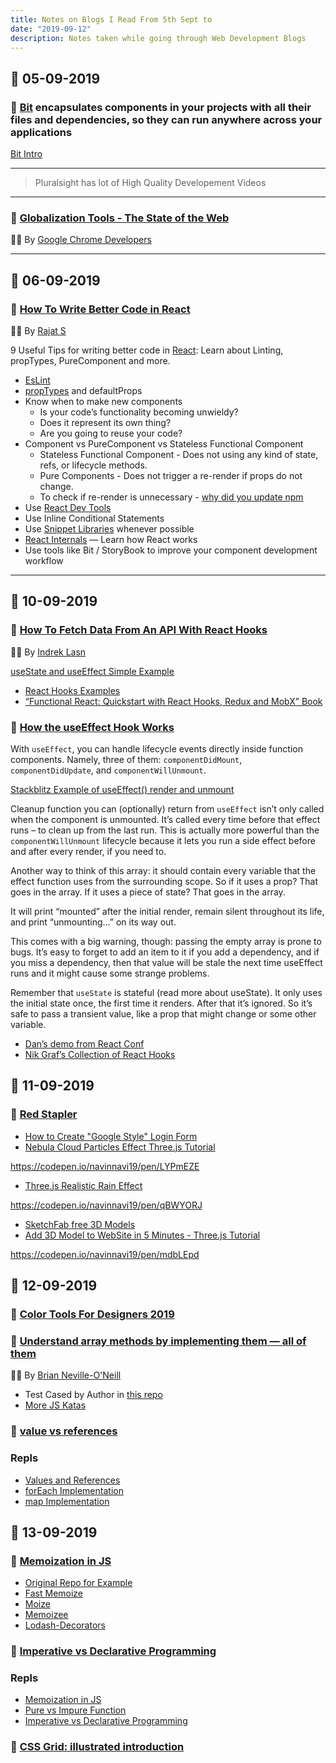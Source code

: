 ```yaml
---
title: Notes on Blogs I Read From 5th Sept to
date: "2019-09-12"
description: Notes taken while going through Web Development Blogs
---
```


## 📅 05-09-2019

### 🚀 [Bit](https://bit.dev/) encapsulates components in your projects with all their files and dependencies, so they can run anywhere across your applications

[Bit Intro](https://www.youtube.com/watch?v=E5lgoz6-nfs)

---

> Pluralsight has lot of High Quality Developement Videos

---

### 🚀 [Globalization Tools - The State of the Web](https://www.youtube.com/watch?v=F2N-evGOcxc)

👨‍💻 By [Google Chrome Developers](https://www.youtube.com/channel/UCnUYZLuoy1rq1aVMwx4aTzw)

---

## 📅 06-09-2019

### 🚀 [How To Write Better Code in React](https://blog.bitsrc.io/how-to-write-better-code-in-react-best-practices-b8ca87d462b0)

👨‍💻 By [Rajat S](https://blog.bitsrc.io/@geeky_writer_)

9 Useful Tips for writing better code in [React](https://reactjs.org/): Learn about Linting, propTypes, PureComponent and more.

- [EsLint](https://eslint.org/)
- [propTypes](https://www.npmjs.com/package/prop-types) and defaultProps
- Know when to make new components
  - Is your code’s functionality becoming unwieldy?
  - Does it represent its own thing?
  - Are you going to reuse your code?
- Component vs PureComponent vs Stateless Functional Component
  - Stateless Functional Component - Does not using any kind of state, refs, or lifecycle methods.
  - Pure Components - Does not trigger a re-render if props do not change.
  - To check if re-render is unnecessary - [why did you update npm](http://github.com/maicki/why-did-you-update)
- Use [React Dev Tools](https://chrome.google.com/webstore/detail/react-developer-tools/fmkadmapgofadopljbjfkapdkoienihi?hl=en)
- Use Inline Conditional Statements
- Use [Snippet Libraries](https://marketplace.visualstudio.com/items?itemName=dsznajder.es7-react-js-snippets) whenever possible
- [React Internals](http://www.mattgreer.org/articles/react-internals-part-one-basic-rendering/) — Learn how React works
- Use tools like Bit / StoryBook to improve your component development workflow

---

## 📅 10-09-2019

### 🚀 [How To Fetch Data From An API With React Hooks](https://codeburst.io/how-to-fetch-data-from-an-api-with-react-hooks-9e7202b8afcd)

👨‍💻 By [Indrek Lasn](https://codeburst.io/@indreklasn)

[useState and useEffect Simple Example](https://stackblitz.com/edit/react-usestate-useeffect)

- [React Hooks Examples](https://daveceddia.com/useeffect-hook-examples/)
- [“Functional React: Quickstart with React Hooks, Redux and MobX” Book](https://amzn.to/2STuAMO)

### 🚀 [How the useEffect Hook Works](https://daveceddia.com/useeffect-hook-examples/)

With `useEffect`, you can handle lifecycle events directly inside function components. Namely, three of them: `componentDidMount`, `componentDidUpdate`, and `componentWillUnmount`.

[Stackblitz Example of useEffect() render and unmount](https://stackblitz.com/edit/useeffect-render-unmount)

Cleanup function you can (optionally) return from `useEffect` isn’t only called when the component is unmounted. It’s called every time before that effect runs – to clean up from the last run. This is actually more powerful than the `componentWillUnmount` lifecycle because it lets you run a side effect before and after every render, if you need to.

Another way to think of this array: it should contain every variable that the effect function uses from the surrounding scope. So if it uses a prop? That goes in the array. If it uses a piece of state? That goes in the array.

It will print “mounted” after the initial render, remain silent throughout its life, and print “unmounting…” on its way out.

This comes with a big warning, though: passing the empty array is prone to bugs. It’s easy to forget to add an item to it if you add a dependency, and if you miss a dependency, then that value will be stale the next time useEffect runs and it might cause some strange problems.

Remember that `useState` is stateful (read more about useState). It only uses the initial state once, the first time it renders. After that it’s ignored. So it’s safe to pass a transient value, like a prop that might change or some other variable.

- [Dan’s demo from React Conf](https://www.youtube.com/watch?v=V-QO-KO90iQ&list=PLPxbbTqCLbGE5AihOSExAa4wUM-P42EIJ&index=2&t=0s)
- [Nik Graf’s Collection of React Hooks](https://nikgraf.github.io/react-hooks/)

## 📅 11-09-2019

### 🚀 [Red Stapler](https://redstapler.co)

- [How to Create "Google Style" Login Form](https://www.youtube.com/watch?v=Dtxp3MAfz44)
- [Nebula Cloud Particles Effect Three.js Tutorial](https://www.youtube.com/watch?v=5f5wwQb22tE)

https://codepen.io/navinnavi19/pen/LYPmEZE

- [Three.js Realistic Rain Effect](https://redstapler.co/three-js-realistic-rain-tutorial/)

https://codepen.io/navinnavi19/pen/qBWYORJ

- [SketchFab free 3D Models](https://sketchfab.com)
- [Add 3D Model to WebSite in 5 Minutes - Three.js Tutorial](https://www.youtube.com/watch?v=1TeMXIWRrqE)

https://codepen.io/navinnavi19/pen/mdbLEpd

## 📅 12-09-2019

### 🚀 [Color Tools For Designers 2019](https://medium.muz.li/color-tools-for-designers-2019-6ebd77a94ab)

### 🚀 [Understand array methods by implementing them — all of them](https://dev.to/bnevilleoneill/understand-array-methods-by-implementing-them-all-of-them-iha)

👨‍💻 By [Brian Neville-O'Neill](https://dev.to/bnevilleoneill)

- Test Cased by Author in [this repo](https://github.com/maciejcieslar/array-methods)
- [More JS Katas](https://github.com/loujaybee/JS-Katas)

### 🚀 [value vs references](https://codeburst.io/explaining-value-vs-reference-in-javascript-647a975e12a0)

### Repls

- [Values and References](https://repl.it/@NavinA/values-and-references)
- [forEach Implementation](https://repl.it/@NavinA/forEach-implementation)
- [map Implementation](https://repl.it/@NavinA/map-implementation)

## 📅 13-09-2019

### 🚀 [Memoization in JS](https://www.carloscaballero.io/understanding-javascript-typescript-memoization)

- [Original Repo for Example](https://github.com/Caballerog/blog/blob/master/memoization/index.js)
- [Fast Memoize](https://github.com/caiogondim/fast-memoize.js)
- [Moize](https://github.com/planttheidea/moize)
- [Memoizee](https://github.com/medikoo/memoizee)
- [Lodash-Decorators](https://github.com/steelsojka/lodash-decorators)

### 🚀 [Imperative vs Declarative Programming](https://tylermcginnis.com/imperative-vs-declarative-programming/)

### Repls

- [Memoization in JS](https://repl.it/@NavinA/memoization)
- [Pure vs Impure Function](https://repl.it/@NavinA/pure-function-vs-impure-function)
- [Imperative vs Declarative Programming](https://repl.it/@NavinA/imperative-vs-declarative-programming)

### 🚀 [CSS Grid: illustrated introduction](https://dev.to/mustapha/css-grid-illustrated-introduction-52l5)
